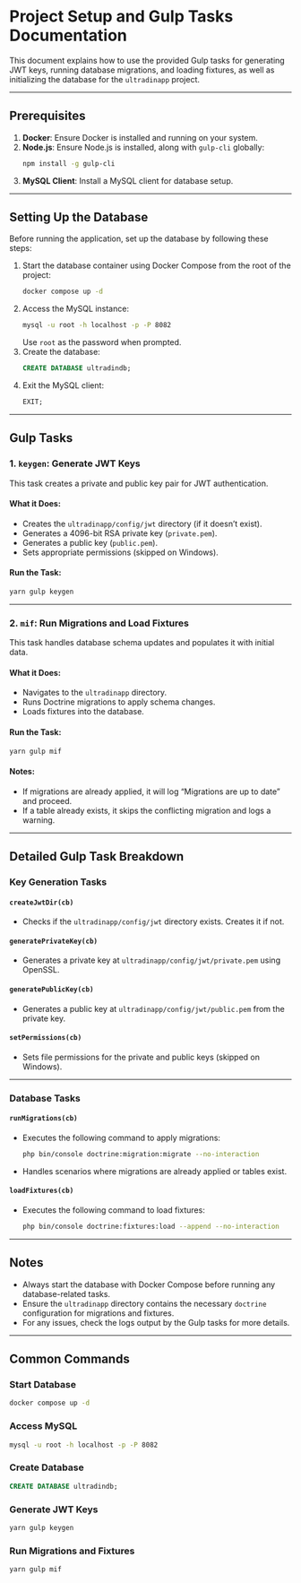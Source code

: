 # Project Setup and Gulp Tasks Documentation

This document explains how to use the provided Gulp tasks for generating JWT keys, running database migrations, and loading fixtures, as well as initializing the database for the `ultradinapp` project.

---

## Prerequisites

1. **Docker**: Ensure Docker is installed and running on your system.
2. **Node.js**: Ensure Node.js is installed, along with `gulp-cli` globally:
   ```bash
   npm install -g gulp-cli
   ```
3. **MySQL Client**: Install a MySQL client for database setup.

---

## Setting Up the Database

Before running the application, set up the database by following these steps:

1. Start the database container using Docker Compose from the root of the project:
   ```bash
   docker compose up -d
   ```
2. Access the MySQL instance:
   ```bash
   mysql -u root -h localhost -p -P 8082
   ```
   Use `root` as the password when prompted.
3. Create the database:
   ```sql
   CREATE DATABASE ultradindb;
   ```
4. Exit the MySQL client:
   ```sql
   EXIT;
   ```

---

## Gulp Tasks

### 1. `keygen`: Generate JWT Keys

This task creates a private and public key pair for JWT authentication.

#### What it Does:
- Creates the `ultradinapp/config/jwt` directory (if it doesn’t exist).
- Generates a 4096-bit RSA private key (`private.pem`).
- Generates a public key (`public.pem`).
- Sets appropriate permissions (skipped on Windows).

#### Run the Task:
```bash
yarn gulp keygen
```

---

### 2. `mif`: Run Migrations and Load Fixtures

This task handles database schema updates and populates it with initial data.

#### What it Does:
- Navigates to the `ultradinapp` directory.
- Runs Doctrine migrations to apply schema changes.
- Loads fixtures into the database.

#### Run the Task:
```bash
yarn gulp mif
```

#### Notes:
- If migrations are already applied, it will log “Migrations are up to date” and proceed.
- If a table already exists, it skips the conflicting migration and logs a warning.

---

## Detailed Gulp Task Breakdown

### Key Generation Tasks

#### `createJwtDir(cb)`
- Checks if the `ultradinapp/config/jwt` directory exists. Creates it if not.

#### `generatePrivateKey(cb)`
- Generates a private key at `ultradinapp/config/jwt/private.pem` using OpenSSL.

#### `generatePublicKey(cb)`
- Generates a public key at `ultradinapp/config/jwt/public.pem` from the private key.

#### `setPermissions(cb)`
- Sets file permissions for the private and public keys (skipped on Windows).

---

### Database Tasks

#### `runMigrations(cb)`
- Executes the following command to apply migrations:
  ```bash
  php bin/console doctrine:migration:migrate --no-interaction
  ```
- Handles scenarios where migrations are already applied or tables exist.

#### `loadFixtures(cb)`
- Executes the following command to load fixtures:
  ```bash
  php bin/console doctrine:fixtures:load --append --no-interaction
  ```

---

## Notes

- Always start the database with Docker Compose before running any database-related tasks.
- Ensure the `ultradinapp` directory contains the necessary `doctrine` configuration for migrations and fixtures.
- For any issues, check the logs output by the Gulp tasks for more details.

---

## Common Commands

### Start Database
```bash
docker compose up -d
```

### Access MySQL
```bash
mysql -u root -h localhost -p -P 8082
```

### Create Database
```sql
CREATE DATABASE ultradindb;
```

### Generate JWT Keys
```bash
yarn gulp keygen
```

### Run Migrations and Fixtures
```bash
yarn gulp mif
```



